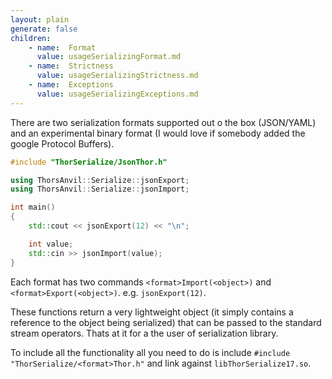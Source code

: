 ```yaml
---
layout: plain
generate: false
children:
    - name:  Format
      value: usageSerializingFormat.md
    - name:  Strictness
      value: usageSerializingStrictness.md
    - name:  Exceptions
      value: usageSerializingExceptions.md
---
```

There are two serialization formats supported out o the box (JSON/YAML) and an experimental binary format (I would love if somebody added the google Protocol Buffers).

````C++
#include "ThorSerialize/JsonThor.h"

using ThorsAnvil::Serialize::jsonExport;
using ThorsAnvil::Serialize::jsonImport;

int main()
{
    std::cout << jsonExport(12) << "\n";

    int value;
    std::cin >> jsonImport(value);
}
````
Each format has two commands `<format>Import(<object>)` and `<format>Export(<object>)`. e.g. `jsonExport(12)`.

These functions return a very lightweight object (it simply contains a reference to the object being serialized) that can be passed to the standard stream operators. Thats at it for a the user of serialization library.

To include all the functionality all you need to do is include `#include "ThorSerialize/<format>Thor.h"` and link against `libThorSerialize17.so`.
